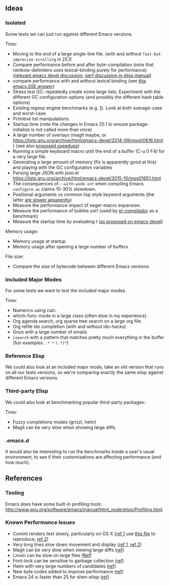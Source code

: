 ## Ideas

### Isolated

Some tests we can just run against different Emacs versions.

Time:

* Moving to the end of a large single-line file.
  (with and without `fast-but-imprecise-scrolling` in 25.1)
* Compare performance before and after byte-compilation (note that
  rainbow-delimiters uses lexical-binding purely for performance)
  ([relevant emacs devel discussion](https://lists.gnu.org/archive/html/emacs-devel/2015-10/msg01695.html),
  [perf discussion in elisp manual](https://www.gnu.org/software/emacs/manual/html_node/elisp/Speed-of-Byte_002dCode.html))
* compare performance with and without lexical binding (see
  [this emacs.SSE answer](http://emacs.stackexchange.com/q/2129))
* Stress test GC: repeatedly create some large lists. Experiment with
  the different GC configuration options (and possibly the different
  hash table options)
* Existing regexp engine benchmarks
  (e.g. [1](http://sljit.sourceforge.net/regex_perf.html)). Look at
  both average-case and worst-case.
* Primitive list manipulations.
* Startup time (note the changes in Emacs 25.1 to ensure
  package-initialize is not called more than once)
* A large number of overlays (magit maybe, or
  https://lists.gnu.org/archive/html/emacs-devel/2014-09/msg00616.html
  ) (see also [proposed speedups](https://lists.gnu.org/archive/html/emacs-devel/2014-09/msg00671.html))
* Running a simple keyboard macro until the end of a buffer (C-u 0 F4)
  for a very large file.
* Generating a large amount of memory (flx is apparently good at this)
  and playing with the GC configuration variables
* Parsing large JSON with json.el
  https://lists.gnu.org/archive/html/emacs-devel/2015-10/msg01651.html
* The consequences of `--with-wide-int` when compiling
  Emacs. `configure.ac` claims 10-30% slowdown.
* Positional arguments vs common lisp style keyword arguments
  (the latter
  [are slower apparently](https://lists.gnu.org/archive/html/emacs-devel/2016-02/msg01400.html))
* Measure the performance impact of eager-macro expansion.
* Measure the performance of bubble sort (used by
  [el-compilador](https://github.com/tromey/el-compilador) as a
  benchmark)
* Measure the startup time by evaluating t
  ([as proposed on emacs-devel](https://lists.gnu.org/archive/html/emacs-devel/2016-10/msg00986.html))

Memory usage:

* Memory usage at startup
* Memory usage after opening a large number of buffers.

File size:

* Compare the size of bytecode between different Emacs versions.

### Included Major Modes

For some tests we want to test the included major modes.

Time:

* Numerics using calc.
* which-func-mode in a large class (often slow in my experience).
* Org agenda search, org sparse tree search on a large org file.
* Org refile ido completion (with and without ido-hacks)
* Gnus with a large number of emails
* `isearch` with a pattern that matches pretty much everything in the
  buffer (fun examples: `.*.*` `(.*)*`)

### Reference Elisp

We could also look at an included major mode, take an old version that
runs on all our tests versions, so we're comparing exactly the same
elisp against different Emacs versions.

### Third-party Elisp

We could also look at benchmarking popular third-party packages:

Time:

* Fuzzy completions modes (grizzl, helm)
* Magit can be very slow when showing large diffs.

### .emacs.d

It would also be interesting to run the benchmarks inside a user's
usual environment, to see if their customisations are affecting
performance (and how much).

## References

### Tooling

Emacs does have some built-in profiling tools:
http://www.gnu.org/software/emacs/manual/html_node/elisp/Profiling.html

### Known Performance Issues

* Comint renders text slowly, particularly on OS X
([ref 1](http://www.reddit.com/r/emacs/comments/2e8byy/slowass_text_rendering/ck06mzi)
use [this file](https://gist.github.com/Wilfred/59795973e6231cefe8f9)
to reproduce,
[ref 2](https://github.com/JuliaLang/julia/pull/8026))
* Very long lines slow down movement and display
  ([ref 1](http://emacs.stackexchange.com/q/598/304), [ref 2](http://www.reddit.com/r/emacs/comments/2o483m/if_the_display_code_of_emacs_is_complex_why_it/cmltfq9))
* Magit can be very slow when viewing large diffs
([ref](https://github.com/Wilfred/emacsbench/issues/1))
* Linum can be slow on large files
([Ref](http://www.reddit.com/r/emacs/comments/2k5nhp/welcome_to_the_dark_side_switching_to_emacs/clk43j7?context=3))
* Font-lock can be sensitive to garbage collection ([ref](http://emacs.stackexchange.com/q/5351/304))
* Helm with very large numbers of candidates ([ref](http://www.reddit.com/r/emacs/comments/2pvmkm/helm_projectile_now_enables_fuzzy_matching_by/cn1wg2d))
* New byte codes added to improve performance ([ref](https://lists.gnu.org/archive/html/emacs-devel/2016-02/msg00826.html))
* Emacs 24 is faster than 25 for shen-elisp ([ref](http://lists.gnu.org/archive/html/emacs-devel/2016-08/msg00540.html))
